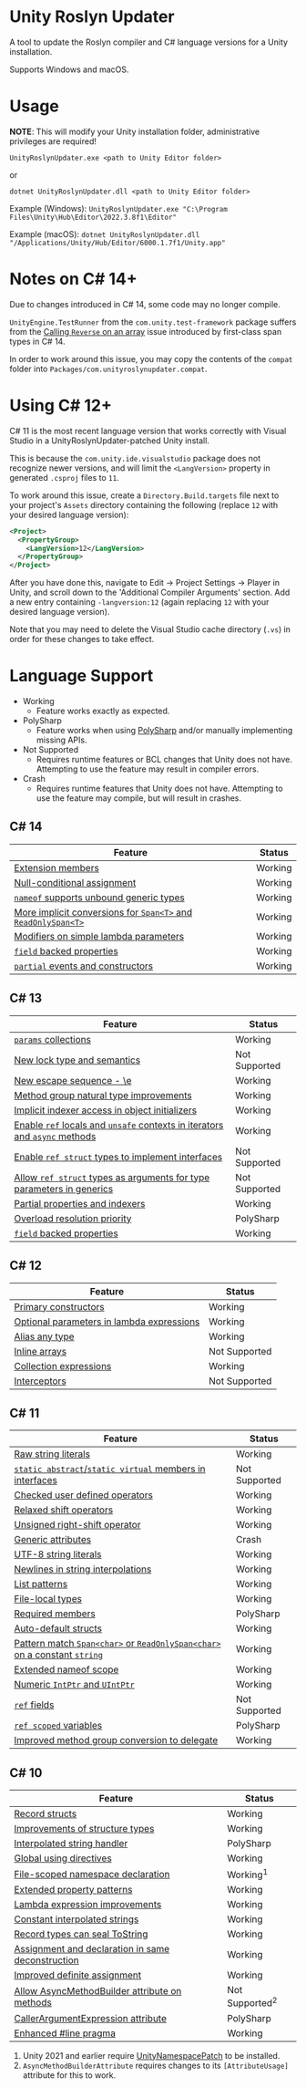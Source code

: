 # Unity Roslyn Updater
A tool to update the Roslyn compiler and C# language versions for a Unity installation.

Supports Windows and macOS.

# Usage
**NOTE**: This will modify your Unity installation folder, administrative privileges are required!

`UnityRoslynUpdater.exe <path to Unity Editor folder>`

or

`dotnet UnityRoslynUpdater.dll <path to Unity Editor folder>`

Example (Windows): `UnityRoslynUpdater.exe "C:\Program Files\Unity\Hub\Editor\2022.3.8f1\Editor"`

Example (macOS): `dotnet UnityRoslynUpdater.dll "/Applications/Unity/Hub/Editor/6000.1.7f1/Unity.app"`

# Notes on C# 14+
Due to changes introduced in C# 14, some code may no longer compile.

`UnityEngine.TestRunner` from the `com.unity.test-framework` package suffers from the [Calling `Reverse` on an array](https://learn.microsoft.com/en-us/dotnet/csharp/language-reference/proposals/first-class-span-types#calling-reverse-on-an-array) issue introduced by first-class span types in C# 14.

In order to work around this issue, you may copy the contents of the `compat` folder into `Packages/com.unityroslynupdater.compat`.

# Using C# 12+
C# 11 is the most recent language version that works correctly with Visual Studio in a UnityRoslynUpdater-patched Unity install.

This is because the `com.unity.ide.visualstudio` package does not recognize newer versions, and will limit the `<LangVersion>` property in generated `.csproj` files to `11`.

To work around this issue, create a `Directory.Build.targets` file next to your project's `Assets` directory containing the following (replace `12` with your desired language version):

```xml
<Project>
  <PropertyGroup>
    <LangVersion>12</LangVersion>
  </PropertyGroup>
</Project>
```

After you have done this, navigate to Edit -> Project Settings -> Player in Unity, and scroll down to the 'Additional Compiler Arguments' section. Add a new entry containing `-langversion:12` (again replacing `12` with your desired language version).

Note that you may need to delete the Visual Studio cache directory (`.vs`) in order for these changes to take effect.

# Language Support
* Working
  * Feature works exactly as expected.
* PolySharp
  * Feature works when using [PolySharp](https://github.com/Sergio0694/PolySharp) and/or manually implementing missing APIs.
* Not Supported
  * Requires runtime features or BCL changes that Unity does not have. Attempting to use the feature may result in compiler errors.
* Crash
  * Requires runtime features that Unity does not have. Attempting to use the feature may compile, but will result in crashes.

## C# 14
Feature | Status
-|-
[Extension members](https://learn.microsoft.com/en-us/dotnet/csharp/whats-new/csharp-14#extension-members) | Working
[Null-conditional assignment](https://learn.microsoft.com/en-us/dotnet/csharp/whats-new/csharp-14#null-conditional-assignment) | Working
[`nameof` supports unbound generic types](https://learn.microsoft.com/en-us/dotnet/csharp/whats-new/csharp-14#unbound-generic-types-and-nameof) | Working
[More implicit conversions for `Span<T>` and `ReadOnlySpan<T>`](https://learn.microsoft.com/en-us/dotnet/csharp/whats-new/csharp-14#implicit-span-conversions) | Working
[Modifiers on simple lambda parameters](https://learn.microsoft.com/en-us/dotnet/csharp/whats-new/csharp-14#simple-lambda-parameters-with-modifiers) | Working
[`field` backed properties](https://learn.microsoft.com/en-us/dotnet/csharp/whats-new/csharp-14#the-field-keyword) | Working
[`partial` events and constructors](https://learn.microsoft.com/en-us/dotnet/csharp/whats-new/csharp-14#more-partial-members) | Working

## C# 13
Feature | Status
-|-
[`params` collections](https://learn.microsoft.com/en-us/dotnet/csharp/whats-new/csharp-13#params-collections) | Working
[New lock type and semantics](https://learn.microsoft.com/en-us/dotnet/csharp/whats-new/csharp-13#new-lock-object) | Not Supported
[New escape sequence - \\e](https://learn.microsoft.com/en-us/dotnet/csharp/whats-new/csharp-13#new-escape-sequence) | Working
[Method group natural type improvements](https://learn.microsoft.com/en-us/dotnet/csharp/whats-new/csharp-13#method-group-natural-type) | Working
[Implicit indexer access in object initializers](https://learn.microsoft.com/en-us/dotnet/csharp/whats-new/csharp-13#implicit-index-access) | Working
[Enable `ref` locals and `unsafe` contexts in iterators and `async` methods](https://learn.microsoft.com/en-us/dotnet/csharp/whats-new/csharp-13#ref-and-unsafe-in-iterators-and-async-methods) | Working
[Enable `ref struct` types to implement interfaces](https://learn.microsoft.com/en-us/dotnet/csharp/whats-new/csharp-13#ref-struct-interfaces) | Not Supported
[Allow `ref struct` types as arguments for type parameters in generics](https://learn.microsoft.com/en-us/dotnet/csharp/whats-new/csharp-13#allows-ref-struct) | Not Supported
[Partial properties and indexers](https://learn.microsoft.com/en-us/dotnet/csharp/whats-new/csharp-13#more-partial-members) | Working
[Overload resolution priority](https://learn.microsoft.com/en-us/dotnet/csharp/whats-new/csharp-13#overload-resolution-priority) | PolySharp
[`field` backed properties](https://learn.microsoft.com/en-us/dotnet/csharp/whats-new/csharp-13#the-field-keyword) | Working

## C# 12
Feature | Status
-|-
[Primary constructors](https://learn.microsoft.com/en-us/dotnet/csharp/whats-new/csharp-12#primary-constructors) | Working
[Optional parameters in lambda expressions](https://learn.microsoft.com/en-us/dotnet/csharp/whats-new/csharp-12#default-lambda-parameters) | Working
[Alias any type](https://learn.microsoft.com/en-us/dotnet/csharp/whats-new/csharp-12#alias-any-type) | Working
[Inline arrays](https://learn.microsoft.com/en-us/dotnet/csharp/whats-new/csharp-12#inline-arrays) | Not Supported
[Collection expressions](https://learn.microsoft.com/en-us/dotnet/csharp/whats-new/csharp-12#collection-expressions) | Working
[Interceptors](https://learn.microsoft.com/en-us/dotnet/csharp/whats-new/csharp-12#interceptors) | Not Supported

## C# 11
Feature | Status
-|-
[Raw string literals](https://learn.microsoft.com/en-us/dotnet/csharp/whats-new/csharp-11#raw-string-literals) | Working
[`static abstract`/`static virtual` members in interfaces](https://learn.microsoft.com/en-us/dotnet/csharp/whats-new/csharp-11#generic-math-support) | Not Supported
[Checked user defined operators](https://learn.microsoft.com/en-us/dotnet/csharp/whats-new/csharp-11#generic-math-support) | Working
[Relaxed shift operators](https://learn.microsoft.com/en-us/dotnet/csharp/whats-new/csharp-11#generic-math-support) | Working
[Unsigned right-shift operator](https://learn.microsoft.com/en-us/dotnet/csharp/whats-new/csharp-11#generic-math-support) | Working
[Generic attributes](https://learn.microsoft.com/en-us/dotnet/csharp/whats-new/csharp-11#generic-attributes) | Crash
[UTF-8 string literals](https://learn.microsoft.com/en-us/dotnet/csharp/whats-new/csharp-11#utf-8-string-literals) | Working
[Newlines in string interpolations](https://learn.microsoft.com/en-us/dotnet/csharp/whats-new/csharp-11#newlines-in-string-interpolations) | Working
[List patterns](https://learn.microsoft.com/en-us/dotnet/csharp/whats-new/csharp-11#list-patterns) | Working
[File-local types](https://learn.microsoft.com/en-us/dotnet/csharp/whats-new/csharp-11#file-local-types) | Working
[Required members](https://learn.microsoft.com/en-us/dotnet/csharp/whats-new/csharp-11#required-members) | PolySharp
[Auto-default structs](https://learn.microsoft.com/en-us/dotnet/csharp/whats-new/csharp-11#auto-default-struct) | Working
[Pattern match `Span<char>` or `ReadOnlySpan<char>` on a constant `string`](https://learn.microsoft.com/en-us/dotnet/csharp/whats-new/csharp-11#pattern-match-spanchar-or-readonlyspanchar-on-a-constant-string) | Working
[Extended nameof scope](https://learn.microsoft.com/en-us/dotnet/csharp/whats-new/csharp-11#extended-nameof-scope) | Working
[Numeric `IntPtr` and `UIntPtr`](https://learn.microsoft.com/en-us/dotnet/csharp/whats-new/csharp-11#numeric-intptr-and-uintptr) | Working
[`ref` fields](https://learn.microsoft.com/en-us/dotnet/csharp/whats-new/csharp-11#ref-fields-and-ref-scoped-variables) | Not Supported
[`ref scoped` variables](https://learn.microsoft.com/en-us/dotnet/csharp/whats-new/csharp-11#ref-fields-and-ref-scoped-variables) | PolySharp
[Improved method group conversion to delegate](https://learn.microsoft.com/en-us/dotnet/csharp/whats-new/csharp-11#improved-method-group-conversion-to-delegate) | Working

## C# 10
Feature | Status
-|-
[Record structs](https://learn.microsoft.com/en-us/dotnet/csharp/whats-new/csharp-10#record-structs) | Working
[Improvements of structure types](https://learn.microsoft.com/en-us/dotnet/csharp/whats-new/csharp-10#improvements-of-structure-types) | Working
[Interpolated string handler](https://learn.microsoft.com/en-us/dotnet/csharp/whats-new/csharp-10#interpolated-string-handler) | PolySharp
[Global using directives](https://learn.microsoft.com/en-us/dotnet/csharp/whats-new/csharp-10#global-using-directives) | Working
[File-scoped namespace declaration](https://learn.microsoft.com/en-us/dotnet/csharp/whats-new/csharp-10#file-scoped-namespace-declaration) | Working<sup>1</sup>
[Extended property patterns](https://learn.microsoft.com/en-us/dotnet/csharp/whats-new/csharp-10#extended-property-patterns) | Working
[Lambda expression improvements](https://learn.microsoft.com/en-us/dotnet/csharp/whats-new/csharp-10#lambda-expression-improvements) | Working
[Constant interpolated strings](https://learn.microsoft.com/en-us/dotnet/csharp/whats-new/csharp-10#constant-interpolated-strings) | Working
[Record types can seal ToString](https://learn.microsoft.com/en-us/dotnet/csharp/whats-new/csharp-10#record-types-can-seal-tostring) | Working
[Assignment and declaration in same deconstruction](https://learn.microsoft.com/en-us/dotnet/csharp/whats-new/csharp-10#assignment-and-declaration-in-same-deconstruction) | Working
[Improved definite assignment](https://learn.microsoft.com/en-us/dotnet/csharp/whats-new/csharp-10#improved-definite-assignment) | Working
[Allow AsyncMethodBuilder attribute on methods](https://learn.microsoft.com/en-us/dotnet/csharp/whats-new/csharp-10#allow-asyncmethodbuilder-attribute-on-methods) | Not Supported<sup>2</sup>
[CallerArgumentExpression attribute](https://learn.microsoft.com/en-us/dotnet/csharp/whats-new/csharp-10#callerargumentexpression-attribute-diagnostics) | PolySharp
[Enhanced #line pragma](https://learn.microsoft.com/en-us/dotnet/csharp/whats-new/csharp-10#enhanced-line-pragma) | Working

1. Unity 2021 and earlier require [UnityNamespacePatch](https://github.com/DaZombieKiller/UnityNamespacePatch) to be installed.
2. `AsyncMethodBuilderAttribute` requires changes to its `[AttributeUsage]` attribute for this to work.
